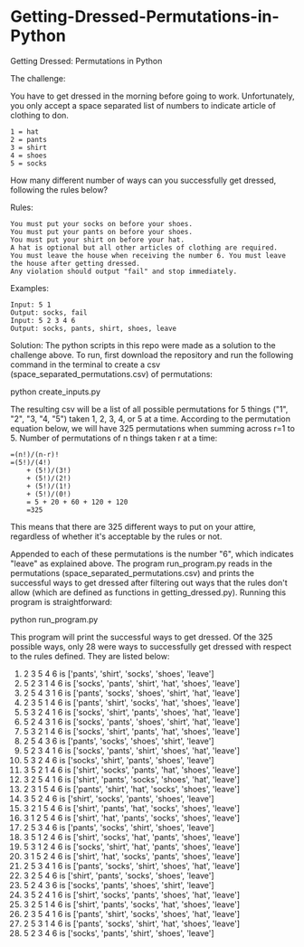 # Getting-Dressed-Permutations-in-Python
Getting Dressed: Permutations in Python

The challenge:


You have to get dressed in the morning before going to work. Unfortunately, you only accept a space separated list of numbers to indicate article of clothing to don.

    1 = hat
    2 = pants
    3 = shirt
    4 = shoes
    5 = socks

How many different number of ways can you successfully get dressed, following the rules below?

Rules:

    You must put your socks on before your shoes.
    You must put your pants on before your shoes.
    You must put your shirt on before your hat.
    A hat is optional but all other articles of clothing are required.
    You must leave the house when receiving the number 6. You must leave the house after getting dressed.
    Any violation should output "fail" and stop immediately.

Examples:

    Input: 5 1
    Output: socks, fail
    Input: 5 2 3 4 6
    Output: socks, pants, shirt, shoes, leave
    
    
Solution:
The python scripts in this repo were made as a solution to the challenge above. To run, first download the repository and run the following command in the terminal to create a csv (space_separated_permutations.csv) of permutations:

python create_inputs.py

The resulting csv will be a list of all possible permutations for 5 things ("1", "2", "3, "4, "5") taken 1, 2, 3, 4, or 5 at a time. According to the permutation equation below, we will have 325 permutations when summing across r=1 to 5.
	Number of permutations of n things taken r at a time:
	
	=(n!)/(n-r)!
	=(5!)/(4!)
		+ (5!)/(3!) 
		+ (5!)/(2!) 
		+ (5!)/(1!)
		+ (5!)/(0!)
		= 5 + 20 + 60 + 120 + 120
		=325

This means that there are 325 different ways to put on your attire, regardless of whether it's acceptable by the rules or not.

Appended to each of these permutations is the number "6", which indicates "leave" as explained above. The program run_program.py reads in the permutations (space_separated_permutations.csv) and prints the successful ways to get dressed after filtering out ways that the rules don't allow (which are defined as functions in getting_dressed.py). Running this program is straightforward:

python run_program.py

This program will print the successful ways to get dressed. Of the 325 possible ways, only 28 were ways to successfully get dressed with respect to the rules defined. They are listed below:

1) 2 3 5 4 6 is ['pants', 'shirt', 'socks', 'shoes', 'leave']
2) 5 2 3 1 4 6 is ['socks', 'pants', 'shirt', 'hat', 'shoes', 'leave']
3) 2 5 4 3 1 6 is ['pants', 'socks', 'shoes', 'shirt', 'hat', 'leave']
4) 2 3 5 1 4 6 is ['pants', 'shirt', 'socks', 'hat', 'shoes', 'leave']
5) 5 3 2 4 1 6 is ['socks', 'shirt', 'pants', 'shoes', 'hat', 'leave']
6) 5 2 4 3 1 6 is ['socks', 'pants', 'shoes', 'shirt', 'hat', 'leave']
7) 5 3 2 1 4 6 is ['socks', 'shirt', 'pants', 'hat', 'shoes', 'leave']
8) 2 5 4 3 6 is ['pants', 'socks', 'shoes', 'shirt', 'leave']
9) 5 2 3 4 1 6 is ['socks', 'pants', 'shirt', 'shoes', 'hat', 'leave']
10) 5 3 2 4 6 is ['socks', 'shirt', 'pants', 'shoes', 'leave']
11) 3 5 2 1 4 6 is ['shirt', 'socks', 'pants', 'hat', 'shoes', 'leave']
12) 3 2 5 4 1 6 is ['shirt', 'pants', 'socks', 'shoes', 'hat', 'leave']
13) 2 3 1 5 4 6 is ['pants', 'shirt', 'hat', 'socks', 'shoes', 'leave']
14) 3 5 2 4 6 is ['shirt', 'socks', 'pants', 'shoes', 'leave']
15) 3 2 1 5 4 6 is ['shirt', 'pants', 'hat', 'socks', 'shoes', 'leave']
16) 3 1 2 5 4 6 is ['shirt', 'hat', 'pants', 'socks', 'shoes', 'leave']
16) 2 5 3 4 6 is ['pants', 'socks', 'shirt', 'shoes', 'leave']
18) 3 5 1 2 4 6 is ['shirt', 'socks', 'hat', 'pants', 'shoes', 'leave']
19) 5 3 1 2 4 6 is ['socks', 'shirt', 'hat', 'pants', 'shoes', 'leave']
20) 3 1 5 2 4 6 is ['shirt', 'hat', 'socks', 'pants', 'shoes', 'leave']
21) 2 5 3 4 1 6 is ['pants', 'socks', 'shirt', 'shoes', 'hat', 'leave']
22) 3 2 5 4 6 is ['shirt', 'pants', 'socks', 'shoes', 'leave']
23) 5 2 4 3 6 is ['socks', 'pants', 'shoes', 'shirt', 'leave']
24) 3 5 2 4 1 6 is ['shirt', 'socks', 'pants', 'shoes', 'hat', 'leave']
25) 3 2 5 1 4 6 is ['shirt', 'pants', 'socks', 'hat', 'shoes', 'leave']
26) 2 3 5 4 1 6 is ['pants', 'shirt', 'socks', 'shoes', 'hat', 'leave']
27) 2 5 3 1 4 6 is ['pants', 'socks', 'shirt', 'hat', 'shoes', 'leave']
28) 5 2 3 4 6 is ['socks', 'pants', 'shirt', 'shoes', 'leave']
